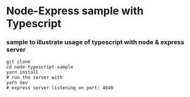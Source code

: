 # Node-Express sample with Typescript

### sample to illustrate usage of typescript with node & express server

```shell
git clone
cd node-typescript-sample
yarn install
# run the server with
yarn dev
# express server listening on port: 4040
```
